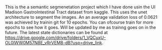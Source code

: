 This is the a semantic segmenetation project which I have done usin the UI Madison GastroIntestinal Tract dataset from kaggle. This uses the unet architecture to segment the images. An an average validation loss of 0.0621 was achieved by trainin git for 10 epochs. You can ofcourse train for more epochs to see how it goes. Will be updated by me as trainng goes on in the future. The latest state dictionaries can be found at https://drive.google.com/drive/folders/1_VQCuxU-OL0lWW0M57N8E_vRrVEM8-dB?usp=drive_link.
